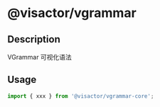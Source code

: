 # @visactor/vgrammar

## Description

VGrammar 可视化语法

## Usage

```typescript
import { xxx } from '@visactor/vgrammar-core';
```
